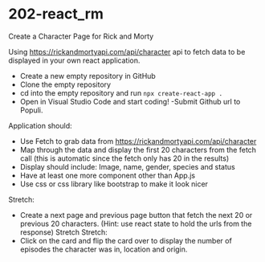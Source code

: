 # 202-react_rm



Create a Character Page for Rick and Morty

Using https://rickandmortyapi.com/api/character api to fetch data to be displayed in your own react application.

- Create a new empty repository in GitHub
- Clone the empty repository
- cd into the empty repository and run ```npx create-react-app .```
- Open in Visual Studio Code and start coding!
-Submit Github url to Populi.

Application should:
- Use Fetch to grab data from https://rickandmortyapi.com/api/character
- Map through the data and display the first 20 characters from the fetch call (this is automatic since the fetch only has 20 in the results)
- Display should include: Image, name, gender, species and status
- Have at least one more component other than App.js
- Use css or css library like bootstrap to make it look nicer

Stretch:
- Create a next page and previous page button that fetch the next 20 or previous 20 characters.
(Hint: use react state to hold the urls from the response)
Stretch Stretch:
- Click on the card and flip the card over to display the number of episodes the character was in, location and origin.
